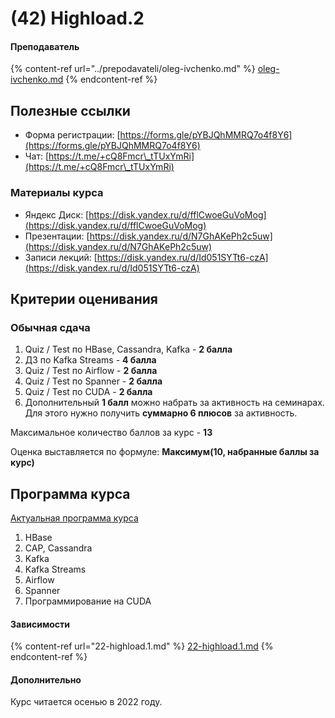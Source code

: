 # (42) Highload.2

#### **Преподаватель**

{% content-ref url="../prepodavateli/oleg-ivchenko.md" %}
[oleg-ivchenko.md](../prepodavateli/oleg-ivchenko.md)
{% endcontent-ref %}

## Полезные ссылки

* Форма регистрации: [https://forms.gle/pYBJQhMMRQ7o4f8Y6](https://forms.gle/pYBJQhMMRQ7o4f8Y6)
* Чат: [https://t.me/+cQ8Fmcr\_tTUxYmRi](https://t.me/+cQ8Fmcr\_tTUxYmRi)

### Материалы курса

* Яндекс Диск: [https://disk.yandex.ru/d/fflCwoeGuVoMog](https://disk.yandex.ru/d/fflCwoeGuVoMog)
* Презентации: [https://disk.yandex.ru/d/N7GhAKePh2c5uw](https://disk.yandex.ru/d/N7GhAKePh2c5uw)
* Записи лекций: [https://disk.yandex.ru/d/Id051SYTt6-czA](https://disk.yandex.ru/d/Id051SYTt6-czA)

## Критерии оценивания

### Обычная сдача

1. Quiz / Test по HBase, Cassandra, Kafka - **2 балла**
2. ДЗ по Kafka Streams - **4 балла**
3. Quiz / Test по Airflow - **2 балла**
4. Quiz / Test по Spanner - **2 балла**
5. Quiz / Test по CUDA - **2 балла**
6. Дополнительный **1 балл** можно набрать за активность на семинарах. Для этого нужно получить **суммарно 6 плюсов** за активность.

Максимальное количество баллов за курс - **13**

Оценка выставляется по формуле: **Максимум(10, набранные баллы за курс)**

## **Программа курса**

[Актуальная программа курса](https://docs.google.com/spreadsheets/d/e/2PACX-1vSS576rtiaYb\_-d92-sWmJrYrUzyB2yR0uaL99G7WkyY3guC9ng4C-bNhbo08Er3zH48wXtHVGbAJIS/pubhtml?gid=866545446\&single=true)

1. HBase
2. CAP, Cassandra
3. Kafka
4. Kafka Streams
5. Airflow
6. Spanner
7. Программирование на CUDA

#### Зависимости

{% content-ref url="22-highload.1.md" %}
[22-highload.1.md](22-highload.1.md)
{% endcontent-ref %}

#### Дополнительно

Курс читается осенью в 2022 году.
